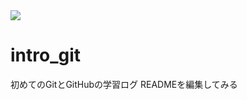 <img src="https://img.shields.io/badge/-GitHub-181717.svg?logo=github&style=flat">

# intro_git
初めてのGitとGitHubの学習ログ
READMEを編集してみる
